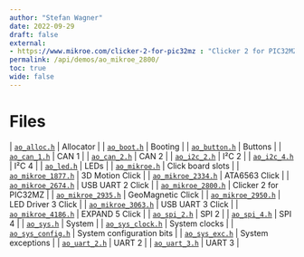 ```yaml
---
author: "Stefan Wagner"
date: 2022-09-29
draft: false
external:
- https://www.mikroe.com/clicker-2-for-pic32mz : "Clicker 2 for PIC32MZ"
permalink: /api/demos/ao_mikroe_2800/
toc: true
wide: false
---
```


# Files

| [`ao_alloc.h`](ao_alloc.h.md) | Allocator |
| [`ao_boot.h`](ao_boot.h.md) | Booting |
| [`ao_button.h`](ao_button.h.md) | Buttons |
| [`ao_can_1.h`](ao_can_1.h.md) | CAN 1 |
| [`ao_can_2.h`](ao_can_2.h.md) | CAN 2 |
| [`ao_i2c_2.h`](ao_i2c_2.h.md) | I²C 2 |
| [`ao_i2c_4.h`](ao_i2c_4.h.md) | I²C 4 |
| [`ao_led.h`](ao_led.h.md) | LEDs |
| [`ao_mikroe.h`](ao_mikroe.h.md) | Click board slots |
| [`ao_mikroe_1877.h`](ao_mikroe_1877.h.md) | 3D Motion Click |
| [`ao_mikroe_2334.h`](ao_mikroe_2334.h.md) | ATA6563 Click |
| [`ao_mikroe_2674.h`](ao_mikroe_2674.h.md) | USB UART 2 Click |
| [`ao_mikroe_2800.h`](ao_mikroe_2800.h.md) | Clicker 2 for PIC32MZ |
| [`ao_mikroe_2935.h`](ao_mikroe_2935.h.md) | GeoMagnetic Click |
| [`ao_mikroe_2950.h`](ao_mikroe_2950.h.md) | LED Driver 3 Click |
| [`ao_mikroe_3063.h`](ao_mikroe_3063.h.md) | USB UART 3 Click |
| [`ao_mikroe_4186.h`](ao_mikroe_4186.h.md) | EXPAND 5 Click |
| [`ao_spi_2.h`](ao_spi_2.h.md) | SPI 2 |
| [`ao_spi_4.h`](ao_spi_4.h.md) | SPI 4 |
| [`ao_sys.h`](ao_sys.h.md) | System |
| [`ao_sys_clock.h`](ao_sys_clock.h.md) | System clocks |
| [`ao_sys_config.h`](ao_sys_config.h.md) | System configuration bits |
| [`ao_sys_exc.h`](ao_sys_exc.h.md) | System exceptions |
| [`ao_uart_2.h`](ao_uart_2.h.md) | UART 2 |
| [`ao_uart_3.h`](ao_uart_3.h.md) | UART 3 |
